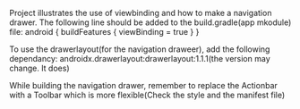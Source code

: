 Project illustrates the use of viewbinding and how to make a navigation drawer.
The following line should be added to the build.gradle(app mkodule) file:
  android {
    buildFeatures {
        viewBinding = true
    }
  }
  
To use the drawerlayout(for the navigation draweer), add the following dependancy:
  androidx.drawerlayout:drawerlayout:1.1.1(the version may change. It does)

While building the navigation drawer, remember to replace the Actionbar with a Toolbar which is more flexible(Check the style and the manifest file)

  
 
